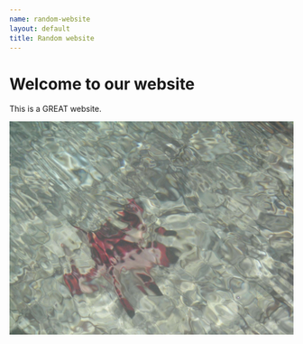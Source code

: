 ```yaml
---
name: random-website
layout: default
title: Random website
---
```


# Welcome to our website

This is a GREAT website.

![pic](/assets/starfish.jpg)

